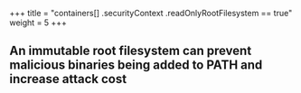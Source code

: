 +++
title = "containers[] .securityContext .readOnlyRootFilesystem == true"
weight = 5
+++

## An immutable root filesystem can prevent malicious binaries being added to PATH and increase attack cost
